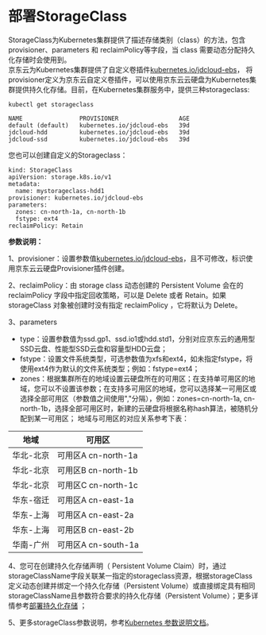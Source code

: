 
# 部署StorageClass

StorageClass为Kubernetes集群提供了描述存储类别（class）的方法，包含provisioner、parameters 和 reclaimPolicy等字段，当 class 需要动态分配持久化存储时会使用到。  
京东云为Kubernetes集群提供了自定义卷插件[kubernetes.io/jdcloud-ebs](https://kubernetes.io/docs/concepts/storage/storage-classes/)， 将provisioner定义为京东云自定义卷插件，可以使用京东云云硬盘为Kubernetes集群提供持久化存储。目前，在Kubernetes集群服务中，提供三种storageclass:

```
kubectl get storageclass

NAME                PROVISIONER                 AGE
default (default)   kubernetes.io/jdcloud-ebs   39d
jdcloud-hdd         kubernetes.io/jdcloud-ebs   39d
jdcloud-ssd         kubernetes.io/jdcloud-ebs   39d

```

您也可以创建自定义的Storageclass：

```
kind: StorageClass
apiVersion: storage.k8s.io/v1
metadata:
  name: mystorageclass-hdd1
provisioner: kubernetes.io/jdcloud-ebs
parameters:
  zones: cn-north-1a, cn-north-1b
  fstype: ext4
reclaimPolicy: Retain
```

**参数说明：**  

1、provisioner：设置参数值[kubernetes.io/jdcloud-ebs](https://kubernetes.io/docs/concepts/storage/storage-classes/)，且不可修改，标识使用京东云云硬盘Provisioner插件创建。

2、reclaimPolicy：由 storage class 动态创建的 Persistent Volume 会在的 reclaimPolicy 字段中指定回收策略，可以是 Delete 或者 Retain。如果 storageClass 对象被创建时没有指定 reclaimPolicy ，它将默认为 Delete。

3、parameters  
  - type：设置参数值为ssd.gp1、ssd.io1或hdd.std1，分别对应京东云的通用型SSD云盘、性能型SSD云盘和容量型HDD云盘；
  - fstype：设置文件系统类型，可选参数值为xfs和ext4，如未指定fstype，将使用ext4作为默认的文件系统类型；例如：fstype=ext4；
  - zones：根据集群所在的地域设置云硬盘所在的可用区；在支持单可用区的地域，您可以不设置该参数；在支持多可用区的地域，您可以选择某一可用区或选择全部可用区（参数值之间使用","分隔），例如：zones=cn-north-1a, cn-north-1b，选择全部可用区时，新建的云硬盘将根据名称hash算法，被随机分配到某一可用区； 地域与可用区的对应关系参考下表：  

|地域 | 可用区   |
| ------ | ------ | 
|华北-北京	|可用区A	cn-north-1a  |
|华北-北京	|可用区B	cn-north-1b  |
|华北-北京	|可用区C	cn-north-1c  |
|华东-宿迁	|可用区A	cn-east-1a   |
|华东-上海  |可用区A	cn-east-2a   |
|华东-上海	|可用区B	cn-east-2b   |
|华南-广州	|可用区A	cn-south-1a  |

4、您可在创建持久化存储声明（ Persistent Volume Claim）时，通过storageClassName字段关联某一指定的storageclass资源，根据storageClass定义动态创建并绑定一个持久化存储（Persistent Volume）或直接绑定具有相同storageClassName且参数符合要求的持久化存储（Persistent Volume）；更多详情参考[部署持久化存储](https://docs.jdcloud.com/cn/jcs-for-kubernetes/deploy-pv)  ；

5、更多storageClass参数说明，参考[Kubernetes 参数说明文档](https://kubernetes.io/docs/concepts/storage/storage-classes/)。 


 
